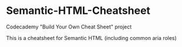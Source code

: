 # Semantic-HTML-Cheatsheet
Codecademy "Build Your Own Cheat Sheet" project

This is a cheatsheet for Semantic HTML (including common aria roles)
